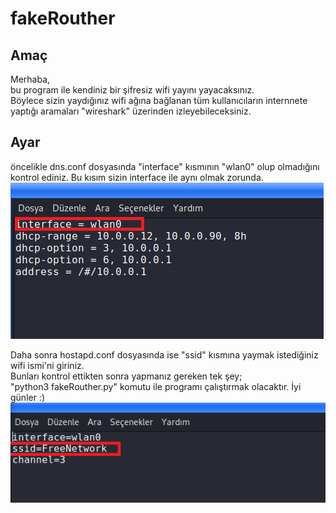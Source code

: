 # fakeRouther

## Amaç

Merhaba,<br/> bu program ile kendiniz bir şifresiz wifi yayını yayacaksınız.<br/> Böylece sizin yaydığınız wifi ağına bağlanan tüm kullanıcıların internnete yaptığı aramaları "wireshark" üzerinden izleyebileceksiniz.<br/>

## Ayar
öncelikle dns.conf dosyasında "interface" kısmının "wlan0" olup olmadığını kontrol ediniz. Bu kısım sizin interface ile aynı olmak zorunda.
![MainMenu](https://github.com/OgulcanKacarr/fakeRouther/blob/master/Images/dnsmasq.png)

Daha sonra hostapd.conf dosyasında ise "ssid" kısmına yaymak istediğiniz wifi ismi'ni giriniz.<br/> Bunları kontrol ettikten sonra yapmanız gereken tek şey;<br/>
"python3 fakeRouther.py" komutu ile programı çalıştırmak olacaktır. İyi günler :)
![MainMenu](https://github.com/OgulcanKacarr/fakeRouther/blob/master/Images/hostapd.png)
